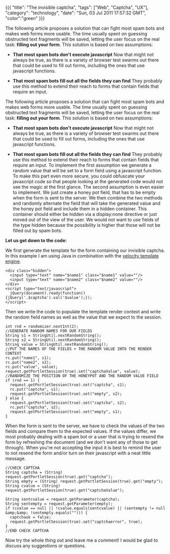 {{{
  "title": "The invisible captcha",
  "tags": ["Web", "Captcha", "UX"],
  "category": "technology",
  "date": "Sun, 03 Jul 2011 17:57:32 GMT",
  "color":"green"
}}}

The following article proposes a solution that can fight most spam bots and makes web forms more usable. The time usually spent on guessing obstructed text fragments will be saved, letting the user focus on the real task: **filling out your form**.
This solution is based on two assumptions:

*   **That most spam bots don't execute javascript**
Now that might not always be true, as there is a variety of browser test swarms out there that could be used to fill out forms, including the ones that use javascript functions.

*   **That most spam bots fill out all the fields they can find**
They probably use this method to extend their reach to forms that contain fields that require an input.
<!--more-->
The following article proposes a solution that can fight most spam bots and makes web forms more usable. The time usually spent on guessing obstructed text fragments will be saved, letting the user focus on the real task: **filling out your form**.
This solution is based on two assumptions:

*   **That most spam bots don't execute javascript**
Now that might not always be true, as there is a variety of browser test swarms out there that could be used to fill out forms, including the ones that use javascript functions.

*   **That most spam bots fill out all the fields they can find**
They probably use this method to extend their reach to forms that contain fields that require an input.
To implement the first assumption we generate a random value that will be set to a form field using a javascript function. To make this part even more secure, you could obfuscate your javascript code so that people looking at the generated code would not see the magic at the first glance.
The second assumption is even easier to implement. We just create a honey pot field, that has to be empty when the form is sent to the server.
We then combine the two methods and randomly alternate the field that will take the generated value and the honey pot field and include them in a hidden container. This container should either be hidden via a display:none directive or just moved out of the view of the user. We would not want to use fields of the type hidden because the possibility is higher that those will not be filled out by spam bots.

**Let us get down to the code:**

We first generate the template for the form containing our invisible captcha. In this example I am using Java in combination with the [velocity template engine](http://velocity.apache.org/).

    <div class="hidden">
      <input type="text" name="$name1" class="$name1" value=""/>
      <input type="text" name="$name2" class="$name2" value=""/>
    </div>
    <script type="text/javascript">
      jQuery(document).ready(function(){jQuery('.$captcha').val('$value');});
    </script>

Then we write the code to populate the template render context and write the random field names as well as the value that we expect to the session. 

    int rnd = randomizer.nextInt(2);
    //GENERATE RANDOM NAMES FOR OUR FIELDS
    String s1 = StringUtil.nextRandomString();
    String s2 = StringUtil.nextRandomString();
    String value = StringUtil.nextRandomString();
    //PUT THE NAMES OF THE FIELDS + THE RANDOM VALUE INTO THE RENDER CONTEXT
    rc.put("name1", s1);
    rc.put("name2", s2);
    rc.put("value", value);
    request.getPortletSession(true).set("captchaValue", value);
    //RANDOMIZE THE POSITION OF THE HONEYPOT AND THE RANDOM VALUE FIELD
    if (rnd == 1) {
      request.getPortletSession(true).set("captcha", s1);
      rc.put("captcha", s1);
      request.getPortletSession(true).set("empty", s2);
    } else {
      request.getPortletSession(true).set("captcha", s2);
      rc.put("captcha", s2);
      request.getPortletSession(true).set("empty", s1);
    }
    
When the form is sent to the server, we have to check the values of the two fields and compare them to the expected values. If the values differ, we most probably dealing with a spam bot or a user that is trying to resend the form by refreshing the document (and we don't want any of those to get through).
When you're not accepting the input it is best to remind the user to not resend the form and/or turn on their javascript with a neat little message.

    //CHECK CAPTCHA
    String captcha = (String) request.getPortletSession(true).get("captcha");
    String empty = (String) request.getPortletSession(true).get("empty");
    String cvalue = (String) request.getPortletSession(true).get("captchaValue");
    
    String sentcvalue = request.getParameter(captcha);
    String sentempty = request.getParameter(empty);
    if (cvalue == null || !cvalue.equals(sentcvalue) || (sentempty != null &amp;&amp; !sentempty.equals(""))) {
      captchaok = false;
      request.getPortletSession(true).set("captchaerror", true);
    }
    //END CHECK CAPTCHA

Now try the whole thing out and leave me a comment! I would be glad to discuss any suggestions or questions.